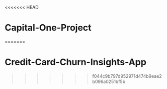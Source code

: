 <<<<<<< HEAD
# Capital-One-Project
=======
# Credit-Card-Churn-Insights-App
>>>>>>> f044c9b797d952971d474b9eae2b096a0251bf5b
